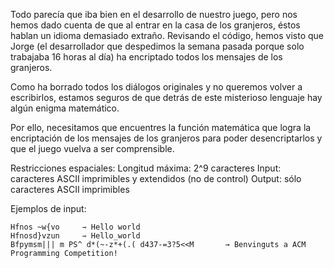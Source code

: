 Todo parecía que iba bien en el desarrollo de nuestro juego, pero nos hemos dado cuenta de que al entrar en la casa de los granjeros, éstos hablan un idioma demasiado extraño. Revisando el código, hemos visto que Jorge (el desarrollador que despedimos la semana pasada porque solo trabajaba 16 horas al día) ha encriptado todos los mensajes de los granjeros. 

Como ha borrado todos los diálogos originales y no queremos volver a escribirlos, estamos seguros de que detrás de este misterioso lenguaje hay algún enigma matemático.

Por ello, necesitamos que encuentres la función matemática que logra la encriptación de los mensajes de los granjeros para poder desencriptarlos y que el juego vuelva a ser comprensible.

Restricciones espaciales:
Longitud máxima: 2^9 caracteres
Input: caracteres ASCII imprimibles y extendidos (no de control)
Output: sólo caracteres ASCII imprimibles

Ejemplos de input: 
```
Hfnos ~w{vo		⇾ Hello world
Hfnosd}vzun		⇾ Hello_world
Bfpymsm||| m PS^ d*(~-z*+(.( d437-=3?5<<M		→ Benvinguts a ACM Programming Competition!
```
